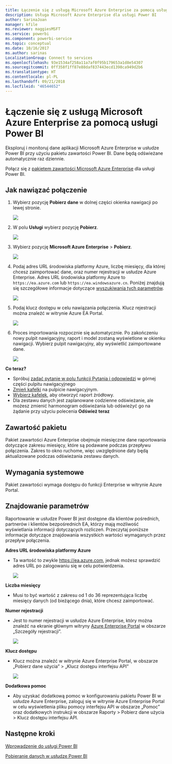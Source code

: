 ```yaml
---
title: Łączenie się z usługą Microsoft Azure Enterprise za pomocą usługi Power BI
description: Usługa Microsoft Azure Enterprise dla usługi Power BI
author: SarinaJoan
manager: kfile
ms.reviewer: maggiesMSFT
ms.service: powerbi
ms.component: powerbi-service
ms.topic: conceptual
ms.date: 10/16/2017
ms.author: sarinas
LocalizationGroup: Connect to services
ms.openlocfilehash: 93e1534af258a11a7af0f95b179653a1d8e54307
ms.sourcegitcommit: 0ff358f1ff87e88daf837443ecd1398ca949d2b6
ms.translationtype: HT
ms.contentlocale: pl-PL
ms.lasthandoff: 09/21/2018
ms.locfileid: "46544652"
---
```

# <a name="connect-to-microsoft-azure-enterprise-with-power-bi"></a>Łączenie się z usługą Microsoft Azure Enterprise za pomocą usługi Power BI
Eksploruj i monitoruj dane aplikacji Microsoft Azure Enterprise w usłudze Power BI przy użyciu pakietu zawartości Power BI. Dane będą odświeżane automatycznie raz dziennie.

Połącz się z [pakietem zawartości Microsoft Azure Enterprise](https://app.powerbi.com/getdata/services/azure-enterprise) dla usługi Power BI.

## <a name="how-to-connect"></a>Jak nawiązać połączenie
1. Wybierz pozycję **Pobierz dane** w dolnej części okienka nawigacji po lewej stronie.
   
    ![](media/service-connect-to-azure-enterprise/getdata.png)
2. W polu **Usługi** wybierz pozycję **Pobierz**.
   
   ![](media/service-connect-to-azure-enterprise/services.png)
3. Wybierz pozycję **Microsoft Azure Enterprise** \> **Pobierz**.
   
   ![](media/service-connect-to-azure-enterprise/mazureenterprise.png)
4. Podaj adres URL środowiska platformy Azure, liczbę miesięcy, dla której chcesz zaimportować dane, oraz numer rejestracji w usłudze Azure Enterprise. Adres URL środowiska platformy Azure to `https://ea.azure.com` lub `https://ea.windowsazure.cn`. Poniżej znajdują się szczegółowe informacje dotyczące [wyszukiwania tych parametrów](#FindingParams).
   
    ![](media/service-connect-to-azure-enterprise/params.png)
5. Podaj klucz dostępu w celu nawiązania połączenia. Klucz rejestracji można znaleźć w witrynie Azure EA Portal.
   
    ![](media/service-connect-to-azure-enterprise/creds.png)
6. Proces importowania rozpocznie się automatycznie. Po zakończeniu nowy pulpit nawigacyjny, raport i model zostaną wyświetlone w okienku nawigacji. Wybierz pulpit nawigacyjny, aby wyświetlić zaimportowane dane.
   
   ![](media/service-connect-to-azure-enterprise/dashboard.png)

**Co teraz?**

* Spróbuj [zadać pytanie w polu funkcji Pytania i odpowiedzi](consumer/end-user-q-and-a.md) w górnej części pulpitu nawigacyjnego
* [Zmień kafelki](service-dashboard-edit-tile.md) na pulpicie nawigacyjnym.
* [Wybierz kafelek](consumer/end-user-tiles.md), aby otworzyć raport źródłowy.
* Dla zestawu danych jest zaplanowane codzienne odświeżanie, ale możesz zmienić harmonogram odświeżania lub odświeżyć go na żądanie przy użyciu polecenia **Odśwież teraz**

## <a name="whats-included"></a>Zawartość pakietu
Pakiet zawartości Azure Enterprise obejmuje miesięczne dane raportowania dotyczące zakresu miesięcy, które są podawane podczas przepływu połączenia. Zakres to okno ruchome, więc uwzględnione daty będą aktualizowane podczas odświeżania zestawu danych.

## <a name="system-requirements"></a>Wymagania systemowe
Pakiet zawartości wymaga dostępu do funkcji Enterprise w witrynie Azure Portal.

<a name="FindingParams"></a>

## <a name="finding-parameters"></a>Znajdowanie parametrów
Raportowanie w usłudze Power BI jest dostępne dla klientów pośrednich, partnerów i klientów bezpośrednich EA, którzy mają możliwość wyświetlania informacji dotyczących rozliczeń. Przeczytaj poniższe informacje dotyczące znajdowania wszystkich wartości wymaganych przez przepływ połączenia.

**Adres URL środowiska platformy Azure**

* Ta wartość to zwykle https://ea.azure.com, jednak możesz sprawdzić adres URL po zalogowaniu się w celu potwierdzenia.
  
    ![](media/service-connect-to-azure-enterprise/params3.png)

**Liczba miesięcy**

* Musi to być wartość z zakresu od 1 do 36 reprezentująca liczbę miesięcy danych (od bieżącego dnia), które chcesz zaimportować.

**Numer rejestracji**

* Jest to numer rejestracji w usłudze Azure Enterprise, który można znaleźć na ekranie głównym witryny [Azure Enterprise Portal](https://ea.azure.com/) w obszarze „Szczegóły rejestracji”.
  
    ![](media/service-connect-to-azure-enterprise/params2.png)

**Klucz dostępu**

* Klucz można znaleźć w witrynie Azure Enterprise Portal, w obszarze „Pobierz dane użycia” > „Klucz dostępu interfejsu API”
  
    ![](media/service-connect-to-azure-enterprise/creds2.png)

**Dodatkowa pomoc**

* Aby uzyskać dodatkową pomoc w konfigurowaniu pakietu Power BI w usłudze Azure Enterprise, zaloguj się w witrynie Azure Enterprise Portal w celu wyświetlenia pliku pomocy interfejsu API w obszarze „Pomoc” oraz dodatkowych instrukcji w obszarze Raporty > Pobierz dane użycia > Klucz dostępu interfejsu API.

## <a name="next-steps"></a>Następne kroki
[Wprowadzenie do usługi Power BI](service-get-started.md)

[Pobieranie danych w usłudze Power BI](service-get-data.md)

